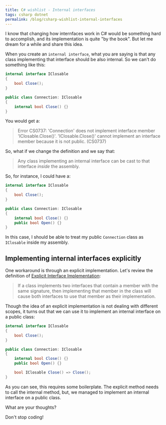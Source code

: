 ```yaml
---
title: C# wishlist - Internal interfaces
tags: csharp dotnet 
permalink: /blog/csharp-wishlist-internal-interfaces
---
```


I know that changing how internfaces work in C# would be something hard to accomplish, and its implementation is quite "by the book". But let me dream for a while and share this idea.

When you create an `internal interface`, what you are saying is that any class implementing that interface should be also internal. So we can't do something like this:

```cs
internal interface IClosable
{
    bool Close();
}

public class Connection: IClosable
{
    internal bool Close() {}
}
```

You would get a:

>Error CS0737: 'Connection' does not implement interface member 'IClosable.Close()'. 'IClosable.Close()' cannot implement an interface member because it is not public. (CS0737)


So, what if we change the definition and we say that:

> Any class implementing an internal interface can be cast to that interface *inside* the assembly.

So, for instance, I could have a:

```cs
internal interface IClosable
{
    bool Close();
}

public class Connection: IClosable
{
    internal bool Close() {}
    public bool Open() {}
}
```

In this case, I should be able to treat my public `Connection` class as `IClosable` inside my assembly.

## Implementing internal interfaces explicitly

One workaround is through an explicit implementation. Let's review the definition of [Explicit Interface Implementation](https://docs.microsoft.com/en-us/dotnet/csharp/programming-guide/interfaces/explicit-interface-implementation):

>If a class implements two interfaces that contain a member with the same signature, then implementing that member in the class will cause both interfaces to use that member as their implementation.

Though the idea of an explicit implementation is not dealing with different scopes, it turns out that we can use it to implement an internal interface on a public class:

```cs
internal interface IClosable
{
    bool Close();
}

public class Connection: IClosable
{
    internal bool Close() {}    
    public bool Open() {}

    bool IClosable Close() => Close();
}
```

As you can see, this requires some boilerplate. The explicit method needs to call the internal method, but, we managed to implement an internal interface on a public class.

What are your thoughts?

Don't stop coding!

